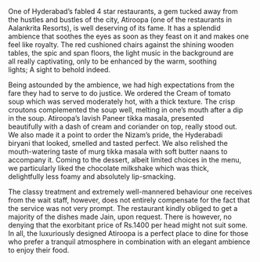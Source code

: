 <p><!-- wp:paragraph --></p>
<p>One of Hyderabad’s fabled 4 star restaurants, a gem tucked away from<br />
the hustles and bustles of the city, Atiroopa (one of the restaurants in<br />
 Aalankrita Resorts), is well deserving of its fame. It has a splendid<br />
ambience that soothes the eyes as soon as they feast on it and makes one<br />
 feel like royalty. The red cushioned chairs against the shining wooden<br />
tables, the spic and span floors, the light music in the background are<br />
all really captivating, only to be enhanced by the warm, soothing<br />
lights; A sight to behold indeed.</p>
<p><!-- /wp:paragraph --></p>
<p><!-- wp:paragraph --></p>
<p>Being astounded by the ambience, we had high expectations from the<br />
fare they had to serve to do justice. We ordered the Cream of tomato<br />
soup which was served moderately hot, with a thick texture. The crisp<br />
croutons complemented the soup well, melting in one’s mouth after a dip<br />
in the soup. Atiroopa’s lavish Paneer tikka masala, presented<br />
beautifully with a dash of cream and coriander on top, really stood out.<br />
 We also made it a point to order the Nizam’s pride, the Hyderabadi<br />
biryani that looked, smelled and tasted perfect. We also relished the<br />
mouth-watering taste of murg tikka masala with soft butter naans to<br />
accompany it. Coming to the dessert, albeit limited choices in the menu,<br />
 we particularly liked the chocolate milkshake which was thick,<br />
delightfully less foamy and absolutely lip-smacking.</p>
<p><!-- /wp:paragraph --></p>
<p><!-- wp:paragraph --></p>
<p>The classy treatment and extremely well-mannered behaviour one  receives from the wait staff, however, does not entirely compensate for  the fact that the service was not very prompt. The restaurant kindly  obliged to get a majority of the dishes made Jain, upon request. There  is however, no denying that the exorbitant price of Rs.1400 per head  might not suit some. In all, the luxuriously designed Atiroopa is a  perfect place to dine for those who prefer a tranquil atmosphere in  combination with an elegant ambience to enjoy their food.</p>
<p><!-- /wp:paragraph --></p>
